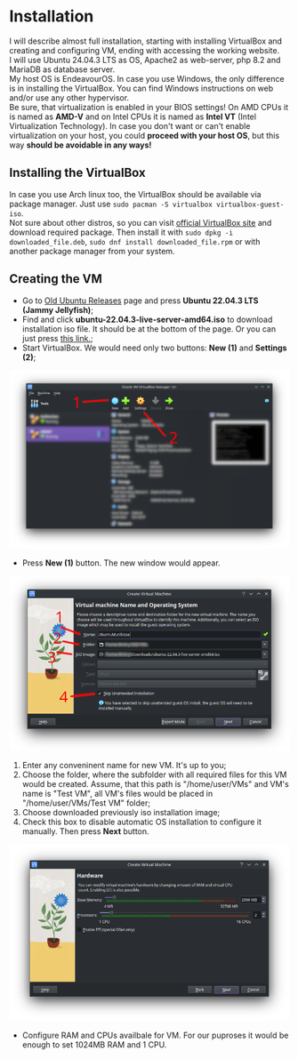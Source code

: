 # Installation

I will describe almost full installation, starting with installing VirtualBox and creating and configuring VM, ending with accessing the working website.<br>
I will use Ubuntu 24.04.3 LTS as OS, Apache2 as web-server, php 8.2 and MariaDB as database server.<br>
My host OS is EndeavourOS. In case you use Windows, the only difference is in installing the VirtualBox. You can find Windows instructions on web and/or use any other hypervisor.<br>
Be sure, that virtualization is enabled in your BIOS settings! On AMD CPUs it is named as **AMD-V** and on Intel CPUs it is named as **Intel VT** (Intel Virtualization Technology). In case you don't want or can't enable virtualization on your host, you could **proceed with your host OS**, but this way **should be avoidable in any ways!**

## Installing the VirtualBox

In case you use Arch linux too, the VirtualBox should be available via package manager. Just use `sudo pacman -S virtualbox virtualbox-guest-iso`.<br>
Not sure about other distros, so you can visit [official VirtualBox site](https://www.virtualbox.org/wiki/Linux_Downloads) and download required package. Then install it with `sudo dpkg -i downloaded_file.deb`, `sudo dnf install downloaded_file.rpm` or with another package manager from your system.

## Creating the VM

- Go to [Old Ubuntu Releases](https://old-releases.ubuntu.com/releases/) page and press **Ubuntu 22.04.3 LTS (Jammy Jellyfish)**;
- Find and click **ubuntu-22.04.3-live-server-amd64.iso** to download installation iso file. It should be at the bottom of the page. Or you can just press [this link.](https://old-releases.ubuntu.com/releases/jammy/ubuntu-22.04.3-live-server-amd64.iso);
- Start VirtualBox. We would need only two buttons: **New (1)** and **Settings (2)**;

![main_virtualbox_window](.github/installation_screenshots/virtualbox_main.png)

- Press **New (1)** button. The new window would appear.

![first_configuration_window](.github/installation_screenshots/virtualbox_new_1.png)

1. Enter any conveninent name for new VM. It's up to you;
2. Choose the folder, where the subfolder with all required files for this VM would be created. Assume, that this path is "/home/user/VMs" and VM's name is "Test VM", all VM's files would be placed in "/home/user/VMs/Test VM" folder;
3. Choose downloaded previously iso installation image;
4. Check this box to disable automatic OS installation to configure it manually. Then press **Next** button.

![cpu_and_ram_configuration](.github/installation_screenshots/virtualbox_new_2.png)

- Configure RAM and CPUs availbale for VM. For our puproses it would be enough to set 1024MB RAM and 1 CPU.

